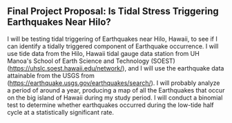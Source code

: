 ## Final Project Proposal: Is Tidal Stress Triggering Earthquakes Near Hilo?

I will be testing tidal triggering of Earthquakes near Hilo, Hawaii, to see if I can identify a tidally triggered component of Earthquake occurrence. I will use tide data from the Hilo, Hawaii tidal gauge data station from UH Manoa's School of Earth Science and Technology (SOEST) (https://uhslc.soest.hawaii.edu/network/), and I will use the earthquake data attainable from the USGS from (https://earthquake.usgs.gov/earthquakes/search/). I will probably analyze a period of around a year, producing a map of all the Earthquakes that occur on the big island of Hawaii during my study period. I will conduct a binomial test to determine whether earthquakes occurred during the low-tide half cycle at a statistically significant rate.
